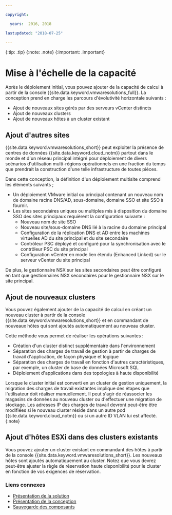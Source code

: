 ```yaml
---

copyright:

  years:  2016, 2018

lastupdated: "2018-07-25"

---
```


{:tip: .tip}
{:note: .note}
{:important: .important}

# Mise à l'échelle de la capacité

Après le déploiement initial, vous pouvez ajouter de la capacité de calcul à partir de la console {{site.data.keyword.vmwaresolutions_full}}. La conception prend en charge les parcours d'évolutivité horizontale suivants :
* Ajout de nouveaux sites gérés par des serveurs vCenter distincts
* Ajout de nouveaux clusters
* Ajout de nouveaux hôtes à un cluster existant

## Ajout d'autres sites

{{site.data.keyword.vmwaresolutions_short}} peut exploiter la présence de centres de données {{site.data.keyword.cloud_notm}} partout dans le monde et d'un réseau principal intégré pour déploiement de divers scénarios d'utilisation multi-régions opérationnels en une fraction du temps que prendrait la construction d'une telle infrastructure de toutes pièces.

Dans cette conception, la définition d'un déploiement multisite comprend les éléments suivants ;
* Un déploiement VMware initial ou principal contenant un nouveau nom de domaine racine DNS/AD, sous-domaine, domaine SSO et site SSO à fournir.
* Les sites secondaires uniques ou multiples mis à disposition du domaine SSO des sites principaux requièrent la configuration suivante :
   * Nouveau nom de site SSO
   * Nouveau site/sous-domaine DNS lié à la racine du domaine principal
   * Configuration de la réplication DNS et AD entre les machines virtuelles AD du site principal et du site secondaire
   * Contrôleur PSC déployé et configuré pour la synchronisation avec le contrôleur PSC du site principal
   * Configuration vCenter en mode lien étendu (Enhanced Linked) sur le serveur vCenter du site principal

De plus, le gestionnaire NSX sur les sites secondaires peut être configuré en tant que gestionnaires NSX secondaires pour le gestionnaire NSX sur le site principal.

## Ajout de nouveaux clusters

Vous pouvez également ajouter de la capacité de calcul en créant un nouveau cluster à partir de la console {{site.data.keyword.vmwaresolutions_short}} et en commandant de nouveaux hôtes qui sont ajoutés automatiquement au nouveau cluster.

Cette méthode vous permet de réaliser les opérations suivantes :
* Création d'un cluster distinct supplémentaire dans l'environnement
* Séparation des charges de travail de gestion à partir de charges de travail d'application, de façon physique et logique
* Séparation des charges de travail en fonction d'autres caractéristiques, par exemple, un cluster de base de données Microsoft SQL
* Déploiement d'applications dans des topologies à haute disponibilité

Lorsque le cluster initial est converti en un cluster de gestion uniquement, la migration des charges de travail existantes implique des étapes que l'utilisateur doit réaliser manuellement. Il peut s'agir de réassocier les magasins de données au nouveau cluster ou d'effectuer une migration de stockage. Les adresses IP des charges de travail devront peut-être être modifiées si le nouveau cluster réside dans un autre pod {{site.data.keyword.cloud_notm}} ou si un autre ID VLAN lui est affecté.
{:note}

## Ajout d'hôtes ESXi dans des clusters existants

Vous pouvez ajouter un cluster existant en commandant des hôtes à partir de la console {{site.data.keyword.vmwaresolutions_short}}.  Les nouveaux hôtes sont ajoutés automatiquement au cluster. Notez que vous devrez peut-être ajuster la règle de réservation haute disponibilité pour le cluster en fonction de vos exigences de réservation.

### Liens connexes

* [Présentation de la solution](solution_overview.html)
* [Présentation de la conception](design_overview.html)
* [Sauvegarde des composants](solution_backingup.html)
